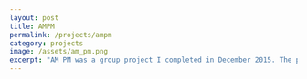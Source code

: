 ```yaml
---
layout: post
title: AMPM
permalink: /projects/ampm
category: projects
image: /assets/am_pm.png
excerpt: "AM PM was a group project I completed in December 2015. The purpose of the project was to create a site for a fake restaurant using mostly Javascript. It was front-end heavy and there were a lot of form validations to do in JS. While there is a lot I would change about it now, I enjoy looking back to see what my old projects were all about. Find it on github <a href='https://www.github.com/ndoak'>here</a>!"
---
```

